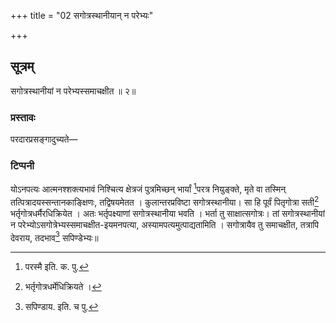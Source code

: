 +++
title = "02 सगोत्रस्थानीयान् न परेभ्यः"

+++
## सूत्रम्
सगोत्रस्थानीयां न परेभ्यस्समाचक्षीत ॥ २॥  
### प्रस्तावः
परदारप्रसङ्गादुच्यते—  
### टिप्पनी
योऽनपत्यः आत्मनश्शक्त्यभावं निश्चित्य क्षेत्रजं पुत्रमिच्छन् भार्यां [^१]परत्र नियुङ्क्ते, मृते वा तस्मिन् तत्पित्रादयस्सन्तानकाङ्क्षिणः, तद्विषयमेतत । कुलान्तरप्रविष्टा सगोत्रस्थानीया। सा हि पूर्वं पितृगोत्रा सती[^२] भर्तृगोत्रधर्मैरधिक्रियेत । अतः भर्तृपक्ष्याणां सगोत्रस्थानीया भवति । भर्ता तु साक्षात्सगोत्रः। तां सगोत्रस्थानीयां न परेभ्योऽसगोत्रेभ्यस्समाचक्षीत-इयमनपत्या, अस्यामपत्यमुत्पाद्यतामिति । सगोत्रायैव तु समाचक्षीत, तत्रापि देवराय, तदभाव[^३] सपिण्डेभ्यः॥  

[^१]: परस्मै इति. क. पु.  

[^२]: भर्तृगोत्रधर्मेधिक्रियते ।  

[^३]: सपिण्डाय. इति. च पु.  
